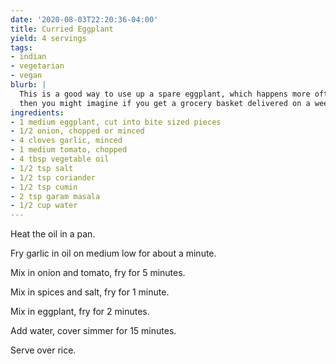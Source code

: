 ```yaml
---
date: '2020-08-03T22:20:36-04:00'
title: Curried Eggplant
yield: 4 servings
tags:
- indian
- vegetarian
- vegan
blurb: |
  This is a good way to use up a spare eggplant, which happens more often
  then you might imagine if you get a grocery basket delivered on a weekly basis.
ingredients:
- 1 medium eggplant, cut into bite sized pieces
- 1/2 onion, chopped or minced
- 4 cloves garlic, minced
- 1 medium tomato, chopped
- 4 tbsp vegetable oil
- 1/2 tsp salt
- 1/2 tsp coriander
- 1/2 tsp cumin
- 2 tsp garam masala
- 1/2 cup water
---
```


Heat the oil in a pan.

Fry garlic in oil on medium low for about a minute.

Mix in onion and tomato, fry for 5 minutes.

Mix in spices and salt, fry for 1 minute.

Mix in eggplant, fry for 2 minutes.

Add water, cover simmer for 15 minutes.

Serve over rice.
